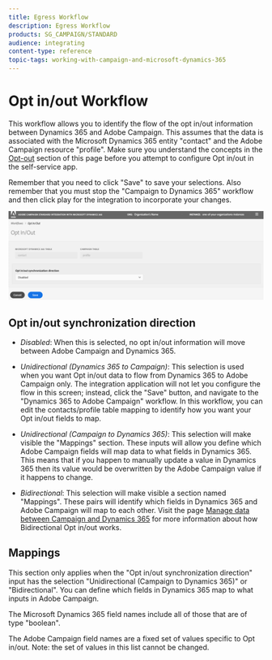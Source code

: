 ```yaml
---
title: Egress Workflow
description: Egress Workflow
products: SG_CAMPAIGN/STANDARD
audience: integrating
content-type: reference
topic-tags: working-with-campaign-and-microsoft-dynamics-365
---
```


# Opt in/out Workflow

This workflow allows you to identify the flow of the opt in/out information between Dynamics 365 and Adobe Campaign. This assumes that the data is associated with the Microsoft Dynamics 365 entity "contact" and the Adobe Campaign resource "profile". Make sure you understand the concepts in the [Opt-out](../../integrating/using/d365-acs-notices-and-recommendations.md) section of this page before you attempt to configure Opt in/out in the self-service app.

Remember that you need to click "Save" to save your selections. Also remember that you must stop the "Campaign to Dynamics 365" workflow and then click play for the integration to incorporate your changes.

![](assets/d365-to-acs-ui-page-workflows-optinout-disabled.png)

## Opt in/out synchronization direction

* *Disabled*: When this is selected, no opt in/out information will move between Adobe Campaign and Dynamics 365.

* *Unidirectional (Dynamics 365 to Campaign)*: This selection is used when you want Opt in/out data to flow from Dynamics 365 to Adobe Campaign only. The integration application will not let you configure the flow in this screen; instead, click the "Save" button, and navigate to the  "Dynamics 365 to Adobe Campaign" workflow. In this workflow, you can edit the contacts/profile table mapping to identify how you want your Opt in/out fields to map.

* *Unidirectional (Campaign to Dynamics 365)*: This selection will make visible the "Mappings" section.   These inputs will allow you define which Adobe Campaign fields will map data to what fields in Dynamics 365.   This means that if you happen to manually update a value in Dynamics 365 then its value would be overwritten by the Adobe Campaign value if it happens to change.

* *Bidirectional*:  This selection will make visible a section named "Mappings".   These pairs will identify which fields in Dynamics 365 and Adobe Campaign will map to each other. Visit the page  [Manage data between Campaign and Dynamics 365](../../integrating/using/d365-acs-notices-and-recommendations.md) for more information about how Bidirectional Opt in/out works.

## Mappings

This section only applies when the "Opt in/out synchronization direction" input has the selection "Unidirectional  (Campaign to Dynamics 365)" or "Bidirectional".   You can define which fields in Dynamics 365 map to what inputs in Adobe Campaign.

The Microsoft Dynamics 365 field names include all of those that are of type "boolean".

The Adobe Campaign field names are a fixed set of values specific to Opt in/out. Note: the set of values in this list cannot be changed.

